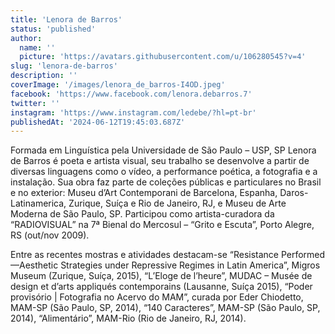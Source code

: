 ```yaml
---
title: 'Lenora de Barros'
status: 'published'
author:
  name: ''
  picture: 'https://avatars.githubusercontent.com/u/106280545?v=4'
slug: 'lenora-de-barros'
description: ''
coverImage: '/images/lenora_de_barros-I4OD.jpeg'
facebook: 'https://www.facebook.com/lenora.debarros.7'
twitter: ''
instagram: 'https://www.instagram.com/ledebe/?hl=pt-br'
publishedAt: '2024-06-12T19:45:03.687Z'
---
```


Formada em Linguística pela Universidade de São Paulo – USP, SP Lenora de Barros é poeta e artista visual, seu trabalho se desenvolve a partir de diversas linguagens como o vídeo, a performance poética, a fotografia e a instalação. Sua obra faz parte de coleções públicas e particulares no Brasil e no exterior: Museu d’Art Contemporani de Barcelona, Espanha, Daros-Latinamerica, Zurique, Suíça e Rio de Janeiro, RJ, e Museu de Arte Moderna de São Paulo, SP. Participou como artista-curadora da “RADIOVISUAL” na 7ª Bienal do Mercosul – “Grito e Escuta”, Porto Alegre, RS (out/nov 2009).

Entre as recentes mostras e atividades destacam-se “Resistance Performed—Aesthetic Strategies under Repressive Regimes in Latin America”, Migros Museum (Zurique, Suíça, 2015), “L’Eloge de l’heure”, MUDAC – Musée de design et d’arts appliqués contemporains (Lausanne, Suíça 2015), “Poder provisório | Fotografia no Acervo do MAM”, curada por Eder Chiodetto, MAM-SP (São Paulo, SP, 2014), “140 Caracteres”, MAM-SP (São Paulo, SP, 2014), “Alimentário”, MAM-Rio (Rio de Janeiro, RJ, 2014).
